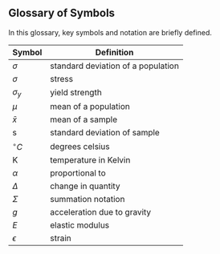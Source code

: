 ## Glossary of Symbols

In this glossary, key symbols and notation are briefly defined.

| Symbol | Definition |
| --- | --- |
| $\sigma$ | standard deviation of a population |
| $\sigma$ | stress |
| $\sigma_{y}$ | yield strength |
| $\mu$ | mean of a population |
| $\bar{x}$ | mean of a sample |
| s | standard deviation of sample |
| $^{\circ}C$ | degrees celsius |
| K | temperature in Kelvin |
| $\alpha$ | proportional to |
| $\Delta$ | change in quantity |
| $\Sigma$ | summation notation |
| $g$ | acceleration due to gravity |
| $E$ | elastic modulus |
| $\epsilon$ | strain |
